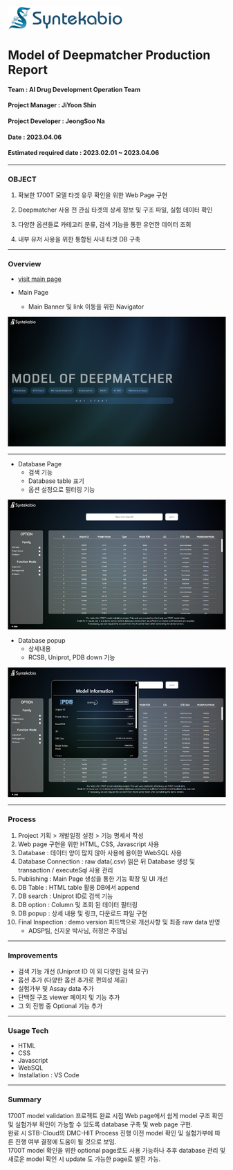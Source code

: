 ![jpg](./img/STB_logo.png)
# **Model of Deepmatcher Production Report**

#### Team : AI Drug Development Operation Team
#### Project Manager : JiYoon Shin
#### Project Developer : JeongSoo Na
#### Date : 2023.04.06
#### Estimated required date : 2023.02.01 ~ 2023.04.06

---

### **OBJECT**

1. 확보한 1700T 모델 타겟 유무 확인을 위한 Web Page 구현

2. Deepmatcher 사용 전 관심 타겟의 상세 정보 및 구조 파일, 실험 데이터 확인

3. 다양한 옵션들로 카테고리 분류, 검색 기능을 통한 유연한 데이터 조회

4. 내부 유저 사용을 위한 통합된 사내 타겟 DB 구축

---

### **Overview**

- [visit main page](./src/html/demo.html)

- Main Page
    - Main Banner 및 link 이동을 위한 Navigator

<!-- ![jpg](./img/MOD_main.png) -->
<center><img src="./img/MOD_main.png" width="600" height="300"></center>

---

- Database Page
    - 검색 기능
    - Database table 표기
    - 옵션 설정으로 필터링 기능
    <!-- - 하단 Footer에 회사 정보 및 contect, reference 표기 -->
    
<!-- ![jpg](./img/MOD_Table.png) -->
<center><img src="./img/MOD_Table.png" width="600" height="300"></center>


- Database popup
    - 상세내용
    - RCSB, Uniprot, PDB down 기능

<!-- ![jpg](./img/MOD_popup.png) -->
<center><img src="./img/MOD_popup.png" width="600" height="300"></center>

---

### **Process**
1. Project 기획 > 개발일정 설정 > 기능 명세서 작성
2. Web page 구현을 위한 HTML, CSS, Javascript 사용
3. Database : 데이터 양이 많지 않아 사용에 용이한 WebSQL 사용
4. Database Connection : raw data(.csv) 읽은 뒤 Database 생성 및 transaction / executeSql 사용 관리
5. Publishing : Main Page 생성을 통한 기능 확장 및 UI 개선
6. DB Table : HTML table 활용 DB에서 append
7. DB search : Uniprot ID로 검색 기능
8. DB option : Column 및 조회 된 데이터 필터링
9. DB popup : 상세 내용 및 링크, 다운로드 파일 구현
10. Final Inspection : demo version 피드백으로 개선사항 및 최종 raw data 반영
    - ADSP팀, 신지윤 박사님, 허정은 주임님


---


### **Improvements**
- 검색 기능 개선 (Uniprot ID 이 외 다양한 검색 요구)
- 옵션 추가 (다양한 옵션 추가로 편의성 제공)
- 실험가부 및 Assay data 추가
- 단백질 구조 viewer 페이지 및 기능 추가
- 그 외 진행 중 Optional 기능 추가

---

### **Usage Tech**
- HTML
- CSS
- Javascript
- WebSQL
- Installation : VS Code

---

### **Summary**
1700T model validation 프로젝트 완료 시점 Web page에서 쉽게 model 구조 확인 및 실험가부 확인이 가능할 수 있도록 database 구축 및 web page 구현.  
완료 시 STB-Cloud의 DMC-HIT Process 진행 이전 model 확인 및 실험가부에 따른 진행 여부 결정에 도움이 될 것으로 보임.  
1700T model 확인을 위한 optional page로도 사용 가능하나 추후 database 관리 및 새로운 model 확인 시 update 도 가능한 page로 발전 가능.


